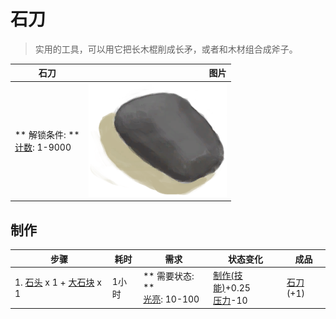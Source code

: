 # 石刀  
> 实用的工具，可以用它把长木棍削成长矛，或者和木材组合成斧子。  
  
  石刀  |   图片   
 ----  |  ----:   
 ** 解锁条件: **<br>[计数](Counter.md): 1-9000  |  <img decoding="async" src="Sprite/StoneSharpened.png" href="a.md" style="max-width:300px;max-height:300px;">   
  
## 制作  
步骤  |  耗时  |  需求  |  状态变化  |  成品  
----  |  ----  |  ----  |  ----  |  ----  
1. [石头](Stone.md) x 1 + [大石块](StoneHeavy.md) x 1  |  1小时  |  ** 需要状态: **<br>[光亮](Light.md): 10-100  |  [制作(技能)](Skill_Crafting.md)+0.25<br>[压力](Stress.md)-10  |  [石刀](StoneSharpened.md)(+1)  


<script>document.title="石刀 - 卡牌生存百科 Card Survival Wiki";</script>